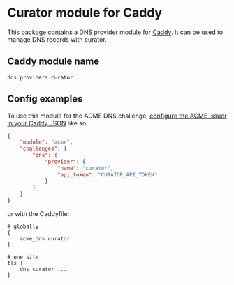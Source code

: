 Curator module for Caddy
===========================

This package contains a DNS provider module for [Caddy](https://github.com/caddyserver/caddy). It can be used to manage DNS records with curator.

## Caddy module name

```
dns.providers.curator
```

## Config examples

To use this module for the ACME DNS challenge, [configure the ACME issuer in your Caddy JSON](https://caddyserver.com/docs/json/apps/tls/automation/policies/issuer/acme/) like so:

```json
{
	"module": "acme",
	"challenges": {
		"dns": {
			"provider": {
				"name": "curator",
				"api_token": "CURATOR_API_TOKEN"
			}
		}
	}
}
```

or with the Caddyfile:

```
# globally
{
	acme_dns curator ...
}
```

```
# one site
tls {
	dns curator ...
}
```

